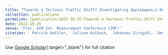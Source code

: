 ```yaml
---
title: "Towards a Tectonic Traffic Shift? Investigating Apple&apos;s New Relay Network"
collection: publications
permalink: /publication/2022-10-25-Towards-a-Tectonic-Traffic-Shift-Investigating-Apples-New-Relay-Network
date: 2022-10-25
venue: 'Proc. ACM Int. Measurement Conference (IMC)'
citation: ' Patrick Sattler,  Juliane Aulbach,  Johannes Zirngibl,  Georg Carle, &quot;Towards a Tectonic Traffic Shift? Investigating Apple&amp;apos;s New Relay Network.&quot; Proc. ACM Int. Measurement Conference (IMC), 2022.'
---
```

Use [Google Scholar](https://scholar.google.com/scholar?q=Towards+a+Tectonic+Traffic+Shift?+Investigating+Apple&#x27;s+New+Relay+Network){:target="_blank"} for full citation